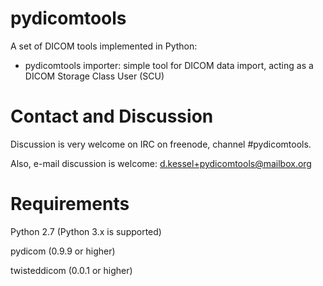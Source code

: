 pydicomtools
============

A set of DICOM tools implemented in Python:
- pydicomtools importer: simple tool for DICOM data import, acting as a DICOM Storage Class User (SCU)

Contact and Discussion
======================

Discussion is very welcome on IRC on freenode, channel #pydicomtools.

Also, e-mail discussion is welcome: d.kessel+pydicomtools@mailbox.org

Requirements
============
Python 2.7 (Python 3.x is supported)

pydicom (0.9.9 or higher)

twisteddicom (0.0.1 or higher)
